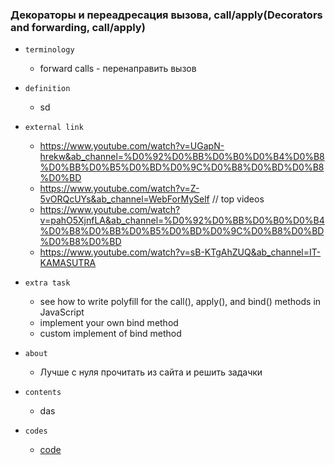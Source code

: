 ### Декораторы и переадресация вызова, call/apply(Decorators and forwarding, call/apply)

- `terminology`
    - forward calls - перенаправить вызов

- `definition`
    - sd

- `external link`
    - https://www.youtube.com/watch?v=UGapN-hrekw&ab_channel=%D0%92%D0%BB%D0%B0%D0%B4%D0%B8%D0%BB%D0%B5%D0%BD%D0%9C%D0%B8%D0%BD%D0%B8%D0%BD
    - https://www.youtube.com/watch?v=Z-5vORQcUYs&ab_channel=WebForMySelf // top videos
    - https://www.youtube.com/watch?v=pahO5XjnfLA&ab_channel=%D0%92%D0%BB%D0%B0%D0%B4%D0%B8%D0%BB%D0%B5%D0%BD%D0%9C%D0%B8%D0%BD%D0%B8%D0%BD
    - https://www.youtube.com/watch?v=sB-KTgAhZUQ&ab_channel=IT-KAMASUTRA

- `extra task`
    - see how to write polyfill for the call(), apply(), and bind() methods in JavaScript
    - implement your own bind method
    - custom implement of bind method

- `about`
    - Лучше с нуля прочитать из сайта и решить задачки

- `contents`
    - das

- `codes`
    - [code](../../codes/6-advanced-function/_9-call-apply-decorators.ts)


